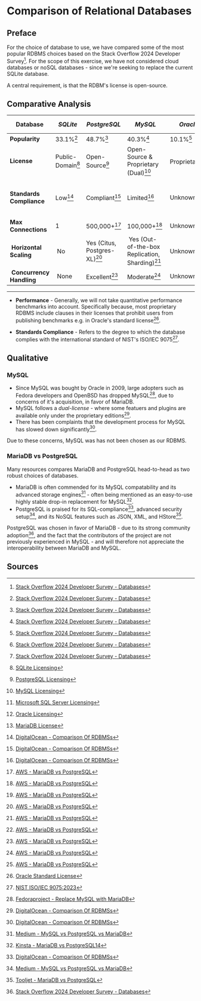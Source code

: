 # Comparison of Relational Databases


## Preface
For the choice of database to use, we have compared some of the most popular RDBMS choices based on the Stack Overflow 2024 Developer Survey[^1]. For the scope of this exercise, we have not considered cloud databases or noSQL databases - since we're seeking to replace the current SQLite database.

A central requirement, is that the RDBM's license is open-source.

## Comparative Analysis

| **Database** | *SQLite* | *PostgreSQL* | *MySQL* | *Oracle* | *Microsoft SQL Server* | *MariaDB*
| --- | ---  | --- | --- | --- | --- | --- |
| **Popularity**    |33.1%[^1]|48.7%[^1]|40.3%[^1]|10.1%[^1]|25.3%[^1]|17.2%[^1]|
| **License**       |Public-Domain[^2]|Open-Source[^3]|Open-Source & Proprietary (Dual)[^4]|Proprietary[^5]|Proprietary[^6]|Open-Source[^7]|
| **Standards Compliance** | Low[^13] | Compliant[^13] | Limited[^13]  |  Unknown | Unknown | Assumed limited - due to being fork of MySQL. | 
| **Max Connections** | 1 | 500,000+[^11] | 100,000+[^11] | Unknown | Unknown | 200,000+[^11] | 
| **Horizontal Scaling** | No | Yes (Citus, Postgres-XL)[^11] | Yes (Out-of-the-box Replication, Sharding)[^11] | Unknown | Unknown | Yes (Galera Cluster)[^11] | 
| **Concurrency Handling** | None | Excellent[^11] | Moderate[^11] | Unknown | Unknown | Strong[^11] |

---

* **Performance** - Generally, we will not take quantitative performance benchmarks into account. Specifically because, most proprietary RDBMS include clauses in their licenses that prohibit users from publishing benchmarks e.g. in Oracle's standard license[^9].

* **Standards Compliance** - Refers to the degree to which the database complies with the international standard of NIST's ISO/IEC 9075[^10].

## Qualitative 


### MySQL
* Since MySQL was bought by Oracle in 2009, large adopters such as Fedora developers and OpenBSD has dropped MySQL[^14], due to concerns of it's acquisition, in favor of MariaDB. 
* MySQL follows a *dual-license* - where some featuers and plugins are available only under the proprietary editions[^13].
* There has been complaints that the development process for MySQL has slowed down significantly[^13].

Due to these concerns, MySQL was has not been chosen as our RDBMS.

### MariaDB vs PostgreSQL

Many resources compares MariaDB and PostgreSQL head-to-head as two robust choices of databases.
* MariaDB is often commended for its MySQL compatability and its advanced storage engines[^12] - often being mentioned as an easy-to-use highly stable drop-in replacement for MySQL[^17].
* PostgreSQL is praised for its SQL-compliance[^13], advanced security setup[^12], and its NoSQL features such as JSON, XML, and HStore[^15].

PostgreSQL was chosen in favor of MariaDB - due to its strong community adoption[^1], and the fact that the contributors of the project are not previously experienced in MySQL - and will therefore not appreciate the interoperability between MariaDB and MySQL.


## Sources

[^1]:[Stack Overflow 2024 Developer Survey - Databases](https://survey.stackoverflow.co/2024/technology#1-databases)

[^2]:[SQLite Licensing](https://www.sqlite.org/copyright.html)

[^3]:[PostgreSQL Licensing](https://www.postgresql.org/about/licence/)

[^4]:[MySQL Licensing](https://www.mysql.com/about/legal/licensing/oem/)

[^5]:[Microsoft SQL Server Licensing](https://www.microsoft.com/en-us/licensing/product-licensing/sql-server)

[^6]:[Oracle Licensing](https://www.oracle.com/a/ocom/docs/database-licensing-070584.pdf)

[^7]:[MariaDB License](https://mariadb.com/kb/en/mariadb-licenses/)

[^8]:[BenchANT Database Rankings](https://benchant.com/ranking/database-ranking)

[^9]:[Oracle Standard License](https://www.oracle.com/downloads/licenses/standard-license.html)

[^10]:[NIST ISO/IEC 9075:2023](https://blog.ansi.org/sql-standard-iso-iec-9075-2023-ansi-x3-135/)

[^11]:[AWS - MariaDB vs PostgreSQL](https://aws.amazon.com/compare/the-difference-between-mariadb-and-postgresql/#:~:text=MariaDB%20is%20a%20modified%20version,indexing%20for%20faster%20read%20performance.)

[^12]:[Medium - MySQL vs PostgreSQL vs MariaDB](https://medium.com/@peymaan.abedinpour/mariadb-vs-mysql-vs-postgresql-vs-sqlite-a-comprehensive-comparison-for-web-applications-0523cc3bc9d8#:~:text=PostgreSQL%20tends%20to%20perform%20better,applications%20with%20stringent%20data%20requirements.)

[^13]:[DigitalOcean - Comparison Of RDBMSs](https://www.digitalocean.com/community/tutorials/sqlite-vs-mysql-vs-postgresql-a-comparison-of-relational-database-management-systems)

[^14]:[Fedoraproject - Replace MySQL with MariaDB](https://fedoraproject.org/wiki/Features/ReplaceMySQLwithMariaDB)

[^15]:[Tooljet - MariaDB vs PostgreSQL](https://blog.tooljet.ai/mariadb-vs-postgresql-a-detailed-comparison-for-developers/)

[^17]:[Kinsta - MariaDB vs PostgreSQL14](https://kinsta.com/blog/mariadb-vs-postgresql/)